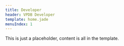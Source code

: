 ```yaml
---
title: Developer
header: VPDB Developer
template: home.jade
menuIndex: 1
---
```


This is just a placeholder, content is all in the template.